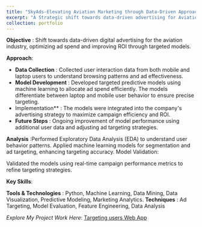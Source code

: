 ```yaml
---
title: "SkyAds-Elevating Aviation Marketing through Data-Driven Approach Targeting"
excerpt: "A Strategic shift towards data-driven advertising for Aviation Industry"
collection: portfolio
---
```


**Objective** : Shift towards data-driven digital advertising for the aviation industry, optimizing ad spend and improving ROI through targeted models.

**Approach**:

  * **Data Collection** : Collected user interaction data from both mobile and laptop users to understand browsing patterns and ad effectiveness.
  * **Model Development** : Developed targeted predictive models using machine learning to allocate ad spend efficiently. The models differentiate between laptop and mobile user behavior to ensure precise targeting.
  * Implementation** : The models were integrated into the company's advertising strategy to maximize campaign efficiency and ROI.
  * **Future Steps** : Ongoing improvement of model performance using additional user data and adjusting ad targeting strategies.

**Analysis** :Performed Exploratory Data Analysis (EDA) to understand user behavior patterns.
Applied machine learning models for segmentation and ad targeting, enhancing targeting accuracy.
Model Validation:

  Validated the models using real-time campaign performance metrics to refine targeting strategies.

**Key Skills**:

  **Tools & Technologies** : Python, Machine Learning, Data Mining, Data Visualization, Predictive Modeling, Marketing Analytics.
  **Techniques** : Ad Targeting, Model Evaluation, Feature Engineering, Data Analysis

_Explore My Project Work Here_: [Targeting users Web App](https://skyads-elevating-aviation-marketing-through-data-driven-target.streamlit.app/)
